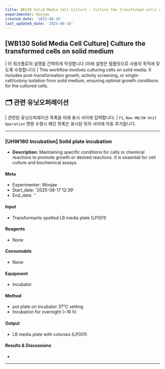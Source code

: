 ```yaml
---
title: WB130 Solid Media Cell Culture - Culture the transformed cells on solid medium
experimenter: Wonjae
created_date: '2025-08-16'
last_updated_date: '2025-08-16'
---
```


## [WB130 Solid Media Cell Culture] Culture the transformed cells on solid medium
| 이 워크플로의 설명을 간략하게 작성합니다 (아래 설명은 템플릿으로 사용자 목적에 맞도록 수정합니다)
| This workflow involves culturing cells on solid media. It includes post-transformation growth, activity screening, or single-cell/colony isolation from solid medium, ensuring optimal growth conditions for the cultured cells.

## 🗂️ 관련 유닛오퍼레이션
| 관련된 유닛오퍼레이션 목록을 아래 표시 사이에 입력합니다.
| `F1`, `New HW/SW Unit Operation` 명령 수행시 해당 목록은 표시된 위치 사이에 자동 추가됩니다.

<!-- UNITOPERATION_LIST_START -->


------------------------------------------------------------------------

### [UHW180 Incubation] Solid plate incubation

- **Description**: Maintaining specific conditions for cells or chemical reactions to promote growth or desired reactions. It is essential for cell culture and biochemical assays.

#### Meta
- Experimenter: Wonjae
- Start_date: '2025-08-17 12:39'
- End_date: ''

#### Input
- Transformants spotted LB media plate (LP001)

#### Reagents

- None

#### Consumable

- None

#### Equipment

- Incubator

#### Method

- put plate on incubator 37℃ setting
- Incubation for overnight (~16 h)

#### Output

- LB media plate with colonies (LP001)


#### Results & Discussions
- 

------------------------------------------------------------------------

<!-- UNITOPERATION_LIST_END -->


